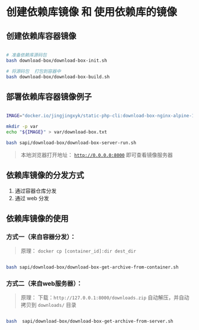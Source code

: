 # 创建依赖库镜像 和 使用依赖库的镜像

## 创建依赖库容器镜像

```bash

# 准备依赖库源码包
bash download-box/download-box-init.sh

# 将源码包  打包到容器中
bash download-box/download-box-build.sh

```

## 部署依赖库容器镜像例子

```bash

IMAGE="docker.io/jingjingxyk/static-php-cli:download-box-nginx-alpine-1.0-20230712T065158Z"

mkdir -p var 
echo "${IMAGE}" > var/download-box.txt

bash sapi/download-box/download-box-server-run.sh

```

> 本地浏览器打开地址：   [`http://0.0.0.0:8000`](http://0.0.0.0:8000)  即可查看镜像服务器

## 依赖库镜像的分发方式

1. 通过容器仓库分发
1. 通过 web 分发

## 依赖库镜像的使用

### 方式一（来自容器分发）：

> 原理：  `docker cp [container_id]:dir dest_dir`

```bash

bash sapi/download-box/download-box-get-archive-from-container.sh

```

### 方式二（来自web服务器）：

> 原理： 下载：`http://127.0.0.1:8000/downloads.zip`
> 自动解压，并自动拷贝到 `downloads/` 目录

```bash

bash  sapi/download-box/download-box-get-archive-from-server.sh

```

